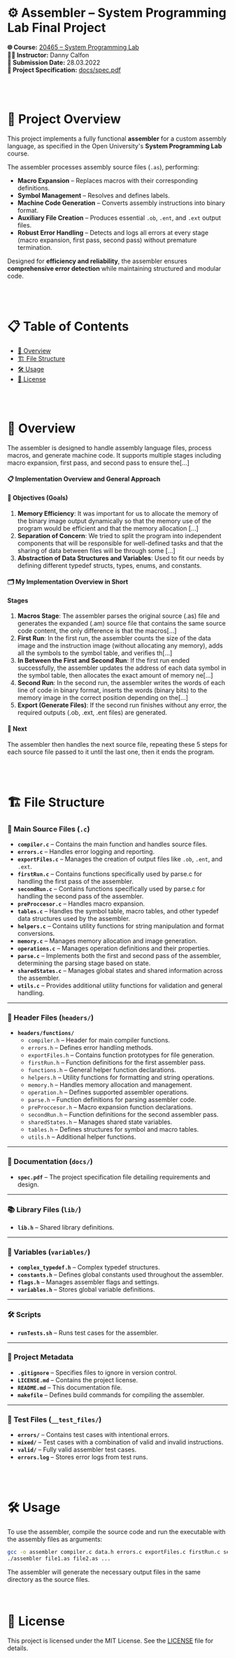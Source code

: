 # ⚙️ **Assembler – System Programming Lab Final Project**  

**🌐 Course:** [20465 – System Programming Lab](https://www.openu.ac.il/courses/20465.htm)  
**👨‍🏫 Instructor:** Danny Calfon  
**📅 Submission Date:** 28.03.2022  
**📑 Project Specification:** [docs/spec.pdf](docs/spec.pdf)  

<br>
<br>

# 🎯 **Project Overview**  
This project implements a fully functional **assembler** for a custom assembly language, as specified in the Open University's **System Programming Lab** course.  

The assembler processes assembly source files (`.as`), performing:  
- **Macro Expansion** – Replaces macros with their corresponding definitions.  
- **Symbol Management** – Resolves and defines labels.  
- **Machine Code Generation** – Converts assembly instructions into binary format.  
- **Auxiliary File Creation** – Produces essential `.ob`, `.ent`, and `.ext` output files.  
- **Robust Error Handling** – Detects and logs all errors at every stage (macro expansion, first pass, second pass) without premature termination.  

Designed for **efficiency and reliability**, the assembler ensures **comprehensive error detection** while maintaining structured and modular code. 

<br>
<br>

# 📋 Table of Contents

- [🌟 Overview](#overview)
- [🏗️ File Structure](#%EF%B8%8F-file-structure)
- [🛠️ Usage](#%EF%B8%8F-usage)
- [📜 License](#-license)

<br>
<br>

# 🌟 Overview
The assembler is designed to handle assembly language files, process macros, and generate machine code. It supports multiple stages including macro expansion, first pass, and second pass to ensure the[...]
#### 📋 Implementation Overview and General Approach
#### 🎯 Objectives (Goals)
1. **Memory Efficiency**: It was important for us to allocate the memory of the binary image output dynamically so that the memory use of the program would be efficient and that the memory allocation [...]
2. **Separation of Concern**: We tried to split the program into independent components that will be responsible for well-defined tasks and that the sharing of data between files will be through some [...]
3. **Abstraction of Data Structures and Variables**: Used to fit our needs by defining different typedef structs, types, enums, and constants.
#### 🗂️ My Implementation Overview in Short
#### Stages
1. **Macros Stage**: The assembler parses the original source (.as) file and generates the expanded (.am) source file that contains the same source code content, the only difference is that the macros[...]
2. **First Run**: In the first run, the assembler counts the size of the data image and the instruction image (without allocating any memory), adds all the symbols to the symbol table, and verifies th[...]
3. **In Between the First and Second Run**: If the first run ended successfully, the assembler updates the address of each data symbol in the symbol table, then allocates the exact amount of memory ne[...]
4. **Second Run**: In the second run, the assembler writes the words of each line of code in binary format, inserts the words (binary bits) to the memory image in the correct position depending on the[...]
5. **Export (Generate Files)**: If the second run finishes without any error, the required outputs (.ob, .ext, .ent files) are generated.
#### 🔄 Next
The assembler then handles the next source file, repeating these 5 steps for each source file passed to it until the last one, then it ends the program.

<br>
<br>

# 🏗️ **File Structure**

### **📄 Main Source Files (`.c`)**
- **`compiler.c`** – Contains the main function and handles source files.
- **`errors.c`** – Handles error logging and reporting.
- **`exportFiles.c`** – Manages the creation of output files like `.ob`, `.ent`, and `.ext`.
- **`firstRun.c`** – Contains functions specifically used by parse.c for handling the first pass of the assembler.
- **`secondRun.c`** – Contains functions specifically used by parse.c for handling the second pass of the assembler.
- **`preProccesor.c`** – Handles macro expansion.
- **`tables.c`** – Handles the symbol table, macro tables, and other typedef data structures used by the assembler.
- **`helpers.c`** – Contains utility functions for string manipulation and format conversions.
- **`memory.c`** – Manages memory allocation and image generation.
- **`operations.c`** – Manages operation definitions and their properties.
- **`parse.c`** – Implements both the first and second pass of the assembler, determining the parsing stage based on state.
- **`sharedStates.c`** – Manages global states and shared information across the assembler.
- **`utils.c`** – Provides additional utility functions for validation and general handling.

---

### **📂 Header Files (`headers/`)**
- **`headers/functions/`**
  - `compiler.h` – Header for main compiler functions.
  - `errors.h` – Defines error handling methods.
  - `exportFiles.h` – Contains function prototypes for file generation.
  - `firstRun.h` – Function definitions for the first assembler pass.
  - `functions.h` – General helper function declarations.
  - `helpers.h` – Utility functions for formatting and string operations.
  - `memory.h` – Handles memory allocation and management.
  - `operation.h` – Defines supported assembler operations.
  - `parse.h` – Function definitions for parsing assembler code.
  - `preProccesor.h` – Macro expansion function declarations.
  - `secondRun.h` – Function definitions for the second assembler pass.
  - `sharedStates.h` – Manages shared state variables.
  - `tables.h` – Defines structures for symbol and macro tables.
  - `utils.h` – Additional helper functions.

---

### **📜 Documentation (`docs/`)**
- **`spec.pdf`** – The project specification file detailing requirements and design.

---

### **📚 Library Files (`lib/`)**
- **`lib.h`** – Shared library definitions.

---

### **🔢 Variables (`variables/`)**
- **`complex_typedef.h`** – Complex typedef structures.
- **`constants.h`** – Defines global constants used throughout the assembler.
- **`flags.h`** – Manages assembler flags and settings.
- **`variables.h`** – Stores global variable definitions.

---

### **🛠️ Scripts**
- **`runTests.sh`** – Runs test cases for the assembler.

---

### **📁 Project Metadata**
- **`.gitignore`** – Specifies files to ignore in version control.
- **`LICENSE.md`** – Contains the project license.
- **`README.md`** – This documentation file.
- **`makefile`** – Defines build commands for compiling the assembler.

---

### **🧪 Test Files (`__test_files/`)**
- **`errors/`** – Contains test cases with intentional errors.
- **`mixed/`** – Test cases with a combination of valid and invalid instructions.
- **`valid/`** – Fully valid assembler test cases.
- **`errors.log`** – Stores error logs from test runs.

<br>
<br>

# 🛠️ Usage

To use the assembler, compile the source code and run the executable with the assembly files as arguments:

```sh
gcc -o assembler compiler.c data.h errors.c exportFiles.c firstRun.c secondRun.c preProccesor.c tables.c helpers.c memory.c operations.c parse.c sharedStates.c utils.c
./assembler file1.as file2.as ...
```

The assembler will generate the necessary output files in the same directory as the source files.

<br>

# 📜 License
This project is licensed under the MIT License. See the [LICENSE](LICENSE) file for details.
